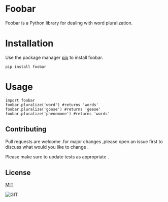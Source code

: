 #  **Foobar**
Foobar is a Python library for dealing with word pluralization.

#  **Installation**
Use the package manager [pip](https://pypi.org/project/pip/)  to install  foobar.

`pip install foobar`

#  **Usage**
```
import foobar 
foobar.pluralize('word') #returns 'words'
foobar.pluralize('goose') #returns 'geese'
foobar.pluralize('phenemone') #returns 'words'

```
##  **Contributing**

Pull requests are welcome .for major changes ,please open an issue first to discuss what would you like to change .

Please make sure to update tests as appropriate .

##  **License**

[MIT](https://www.mit.edu/)


![GIT](https://github.com/IslamYehia-Dev/Lab2IslamYehia/blob/main/1*BCZkmZR1_YzDZy22Vn4uUw.png)
